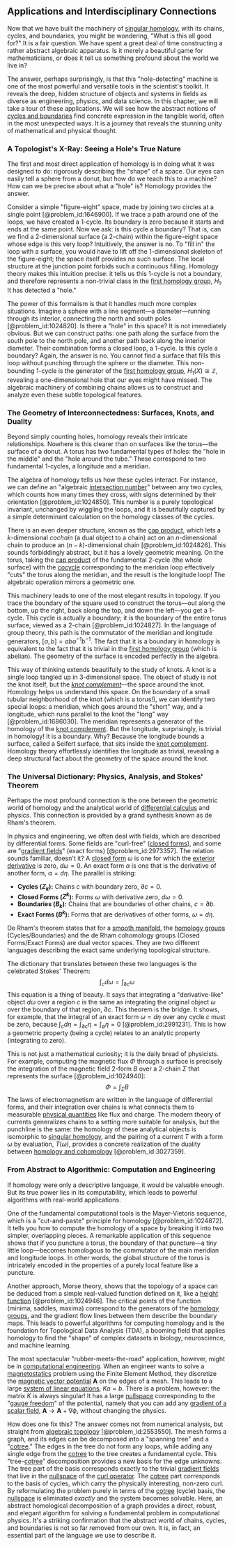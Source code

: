 ## Applications and Interdisciplinary Connections

Now that we have built the machinery of [singular homology](@article_id:157886), with its chains, cycles, and boundaries, you might be wondering, "What is this all good for?" It is a fair question. We have spent a great deal of time constructing a rather abstract algebraic apparatus. Is it merely a beautiful game for mathematicians, or does it tell us something profound about the world we live in?

The answer, perhaps surprisingly, is that this "hole-detecting" machine is one of the most powerful and versatile tools in the scientist's toolkit. It reveals the deep, hidden structure of objects and systems in fields as diverse as engineering, physics, and data science. In this chapter, we will take a tour of these applications. We will see how the abstract notions of [cycles and boundaries](@article_id:261207) find concrete expression in the tangible world, often in the most unexpected ways. It is a journey that reveals the stunning unity of mathematical and physical thought.

### A Topologist's X-Ray: Seeing a Hole's True Nature

The first and most direct application of homology is in doing what it was designed to do: rigorously describing the "shape" of a space. Our eyes can easily tell a sphere from a donut, but how do we teach this to a machine? How can we be precise about what a "hole" is? Homology provides the answer.

Consider a simple "figure-eight" space, made by joining two circles at a single point [@problem_id:1646900]. If we trace a path around one of the loops, we have created a 1-cycle. Its boundary is zero because it starts and ends at the same point. Now we ask: is this cycle a boundary? That is, can we find a 2-dimensional surface (a 2-chain) within the figure-eight space whose edge is this very loop? Intuitively, the answer is no. To "fill in" the loop with a surface, you would have to lift off the 1-dimensional skeleton of the figure-eight; the space itself provides no such surface. The local structure at the junction point forbids such a continuous filling. Homology theory makes this intuition precise: it tells us this 1-cycle is not a boundary, and therefore represents a non-trivial class in the [first homology group](@article_id:144824), $H_1$. It has detected a "hole."

The power of this formalism is that it handles much more complex situations. Imagine a sphere with a line segment—a diameter—running through its interior, connecting the north and south poles [@problem_id:1024820]. Is there a "hole" in this space? It is not immediately obvious. But we can construct paths: one path along the surface from the south pole to the north pole, and another path back along the interior diameter. Their combination forms a closed loop, a 1-cycle. Is this cycle a boundary? Again, the answer is no. You cannot find a surface that fills this loop without punching through the sphere or the diameter. This non-bounding 1-cycle is the generator of the [first homology group](@article_id:144824), $H_1(X) \cong \mathbb{Z}$, revealing a one-dimensional hole that our eyes might have missed. The algebraic machinery of combining chains allows us to construct and analyze even these subtle topological features.

### The Geometry of Interconnectedness: Surfaces, Knots, and Duality

Beyond simply counting holes, homology reveals their intricate relationships. Nowhere is this clearer than on surfaces like the torus—the surface of a donut. A torus has two fundamental types of holes: the "hole in the middle" and the "hole around the tube." These correspond to two fundamental 1-cycles, a longitude and a meridian.

The algebra of homology tells us how these cycles interact. For instance, we can define an "algebraic [intersection number](@article_id:160705)" between any two cycles, which counts how many times they cross, with signs determined by their orientation [@problem_id:1024850]. This number is a purely topological invariant, unchanged by wiggling the loops, and it is beautifully captured by a simple determinant calculation on the homology classes of the cycles.

There is an even deeper structure, known as the [cap product](@article_id:158231), which lets a $k$-dimensional *cochain* (a dual object to a chain) act on an $n$-dimensional chain to produce an $(n-k)$-dimensional chain [@problem_id:1024826]. This sounds forbiddingly abstract, but it has a lovely geometric meaning. On the torus, taking the [cap product](@article_id:158231) of the fundamental 2-cycle (the whole surface) with the [cocycle](@article_id:200255) corresponding to the meridian loop effectively "cuts" the torus along the meridian, and the result is the longitude loop! The algebraic operation mirrors a geometric one.

This machinery leads to one of the most elegant results in topology. If you trace the boundary of the square used to construct the torus—out along the bottom, up the right, back along the top, and down the left—you get a 1-cycle. This cycle is actually a boundary; it is the boundary of the entire torus surface, viewed as a 2-chain [@problem_id:1024827]. In the language of group theory, this path is the commutator of the meridian and longitude generators, $[a,b] = aba^{-1}b^{-1}$. The fact that it is a boundary in homology is equivalent to the fact that it is trivial in the [first homology group](@article_id:144824) (which is abelian). The geometry of the surface is encoded perfectly in the algebra.

This way of thinking extends beautifully to the study of knots. A knot is a single loop tangled up in 3-dimensional space. The object of study is not the knot itself, but the *[knot complement](@article_id:264495)*—the space around the knot. Homology helps us understand this space. On the boundary of a small tubular neighborhood of the knot (which is a torus!), we can identify two special loops: a meridian, which goes around the "short" way, and a longitude, which runs parallel to the knot the "long" way [@problem_id:1686030]. The meridian represents a generator of the homology of the [knot complement](@article_id:264495). But the longitude, surprisingly, is trivial in homology! It is a boundary. Why? Because the longitude bounds a surface, called a Seifert surface, that sits inside the [knot complement](@article_id:264495). Homology theory effortlessly identifies the longitude as trivial, revealing a deep structural fact about the geometry of the space around the knot.

### The Universal Dictionary: Physics, Analysis, and Stokes' Theorem

Perhaps the most profound connection is the one between the geometric world of homology and the analytical world of [differential calculus](@article_id:174530) and physics. This connection is provided by a grand synthesis known as de Rham's theorem.

In physics and engineering, we often deal with fields, which are described by differential forms. Some fields are "curl-free" ([closed forms](@article_id:272466)), and some are "[gradient fields](@article_id:263649)" (exact forms) [@problem_id:2973357]. The relation sounds familiar, doesn't it? A [closed form](@article_id:270849) $\omega$ is one for which the [exterior derivative](@article_id:161406) is zero, $d\omega = 0$. An exact form $\alpha$ is one that is the derivative of another form, $\alpha = d\eta$. The parallel is striking:
- **Cycles ($Z_k$):** Chains $c$ with boundary zero, $\partial c = 0$.
- **Closed Forms ($Z^k$):** Forms $\omega$ with derivative zero, $d\omega = 0$.
- **Boundaries ($B_k$):** Chains that are boundaries of other chains, $c = \partial b$.
- **Exact Forms ($B^k$):** Forms that are derivatives of other forms, $\omega = d\eta$.

De Rham's theorem states that for a [smooth manifold](@article_id:156070), the [homology groups](@article_id:135946) (Cycles/Boundaries) and the de Rham cohomology groups (Closed Forms/Exact Forms) are dual vector spaces. They are two different languages describing the exact same underlying topological structure.

The dictionary that translates between these two languages is the celebrated Stokes' Theorem:
$$ \int_c d\omega = \int_{\partial c} \omega $$
This equation is a thing of beauty. It says that integrating a "derivative-like" object $d\omega$ over a region $c$ is the same as integrating the original object $\omega$ over the boundary of that region, $\partial c$. This theorem is the bridge. It shows, for example, that the integral of an exact form $\omega=d\eta$ over any cycle $c$ must be zero, because $\int_c d\eta = \int_{\partial c} \eta = \int_{\emptyset} \eta = 0$ [@problem_id:2991231]. This is how a geometric property (being a cycle) relates to an analytic property (integrating to zero).

This is not just a mathematical curiosity; it is the daily bread of physicists. For example, computing the magnetic flux $\Phi$ through a surface is precisely the integration of the magnetic field 2-form $B$ over a 2-chain $\Sigma$ that represents the surface [@problem_id:1024940]:
$$ \Phi = \int_{\Sigma} B $$
The laws of electromagnetism are written in the language of differential forms, and their integration over chains is what connects them to measurable [physical quantities](@article_id:176901) like flux and charge. The modern theory of currents generalizes chains to a setting more suitable for analysis, but the punchline is the same: the homology of these analytical objects is isomorphic to [singular homology](@article_id:157886), and the pairing of a current $T$ with a form $\omega$ by evaluation, $T(\omega)$, provides a concrete realization of the duality between [homology and cohomology](@article_id:159579) [@problem_id:3027359].

### From Abstract to Algorithmic: Computation and Engineering

If homology were only a descriptive language, it would be valuable enough. But its true power lies in its computability, which leads to powerful algorithms with real-world applications.

One of the fundamental computational tools is the Mayer-Vietoris sequence, which is a "cut-and-paste" principle for homology [@problem_id:1024872]. It tells you how to compute the homology of a space by breaking it into two simpler, overlapping pieces. A remarkable application of this sequence shows that if you puncture a torus, the boundary of that puncture—a tiny little loop—becomes homologous to the commutator of the main meridian and longitude loops. In other words, the global structure of the torus is intricately encoded in the properties of a purely local feature like a puncture.

Another approach, Morse theory, shows that the topology of a space can be deduced from a simple real-valued function defined on it, like a [height function](@article_id:271499) [@problem_id:1024946]. The critical points of the function (minima, saddles, maxima) correspond to the generators of the [homology groups](@article_id:135946), and the gradient flow lines between them describe the boundary maps. This leads to powerful algorithms for computing homology and is the foundation for Topological Data Analysis (TDA), a booming field that applies homology to find the "shape" of complex datasets in biology, neuroscience, and machine learning.

The most spectacular "rubber-meets-the-road" application, however, might be in [computational engineering](@article_id:177652). When an engineer wants to solve a [magnetostatics](@article_id:139626) problem using the Finite Element Method, they discretize the [magnetic vector potential](@article_id:140752) $\mathbf{A}$ on the edges of a mesh. This leads to a large [system of linear equations](@article_id:139922), $Ka = b$. There is a problem, however: the matrix $K$ is always singular! It has a large [nullspace](@article_id:170842) corresponding to the "[gauge freedom](@article_id:159997)" of the potential, namely that you can add any [gradient of a scalar field](@article_id:270271), $\mathbf{A} \to \mathbf{A} + \nabla \phi$, without changing the physics.

How does one fix this? The answer comes not from numerical analysis, but straight from [algebraic topology](@article_id:137698) [@problem_id:2553550]. The mesh forms a graph, and its edges can be decomposed into a "spanning tree" and a "[cotree](@article_id:266177)." The edges in the tree do not form any loops, while adding any single edge from the [cotree](@article_id:266177) to the tree creates a fundamental cycle. This "tree-[cotree](@article_id:266177)" decomposition provides a new basis for the edge unknowns. The tree part of the basis corresponds exactly to the trivial [gradient fields](@article_id:263649) that live in the [nullspace](@article_id:170842) of the [curl operator](@article_id:184490). The [cotree](@article_id:266177) part corresponds to the basis of cycles, which carry the physically interesting, non-zero curl. By reformulating the problem purely in terms of the [cotree](@article_id:266177) (cycle) basis, the [nullspace](@article_id:170842) is eliminated *exactly* and the system becomes solvable. Here, an abstract homological decomposition of a graph provides a direct, robust, and elegant algorithm for solving a fundamental problem in computational physics. It's a striking confirmation that the abstract world of chains, cycles, and boundaries is not so far removed from our own. It is, in fact, an essential part of the language we use to describe it.